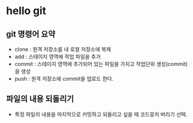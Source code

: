# hello git

## git 명령어 요약
- clone : 원격 저장소를 내 로컬 저장소에 복제
- add : 스테이지 영역에 작업 파일을 추가
- commit : 스테이지 영역에 추가되어 있는 파일을 가지고 작업단위 생성(commit)을 생성
- push : 원격 저장소에 commit을 업로드 한다.

## 파일의 내용 되돌리기
- 특정 파일의 내용을 마지막으로 커밋하고 되돌리고 싶을 때 코드뭉치 버리기 선택.